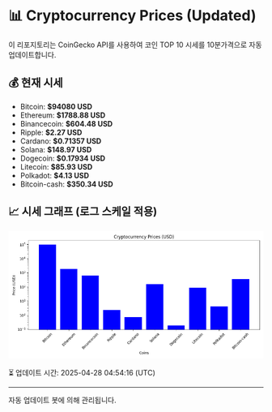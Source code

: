 
# 📊 Cryptocurrency Prices (Updated)

이 리포지토리는 CoinGecko API를 사용하여 코인 TOP 10 시세를 10분가격으로 자동 업데이트합니다.

## 💰 현재 시세
- Bitcoin: **$94080 USD**
- Ethereum: **$1788.88 USD**
- Binancecoin: **$604.48 USD**
- Ripple: **$2.27 USD**
- Cardano: **$0.71357 USD**
- Solana: **$148.97 USD**
- Dogecoin: **$0.17934 USD**
- Litecoin: **$85.93 USD**
- Polkadot: **$4.13 USD**
- Bitcoin-cash: **$350.34 USD**

## 📈 시세 그래프 (로그 스케일 적용)
![Crypto Prices](crypto_prices.png)

⏳ 업데이트 시간: 2025-04-28 04:54:16 (UTC)

---
자동 업데이트 봇에 의해 관리됩니다.
